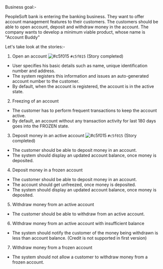 Business goal:-

PeopleSoft bank is entering the banking business. They want to offer account management features to their customers. The customers should be able to open account, deposit and withdraw money in the account. The company wants to develop a minimum viable product, whose name is "Account Buddy"

Let's take look at the stories:-
1. Open an account ![#c5f015](https://placehold.it/15/c5f015/000000?text=+) `#c5f015` (Story completed)
  * User specifies his basic details such as name, unique identification number and address.
  * The system registers this information and issues an auto-generated account number to the customer.
  * By default, when the account is registered, the account is in the active state.

2. Freezing of an account
  * The customer has to perform frequent transactions to keep the account active. 
  * By default, an account without any transaction activity for last 180 days goes into the FROZEN state.
  
3. Deposit money in an active account ![#c5f015](https://placehold.it/15/c5f015/000000?text=+) `#c5f015` (Story completed)
  * The customer should be able to deposit money in an account.
  * The system should display an updated account balance, once money is deposited.

4. Deposit money in a frozen account
  * The customer should be able to deposit money in an account.
  * The account should get unfreezed, once money is deposited.
  * The system should display an updated account balance, once money is deposited.

5. Withdraw money from an active account
  * The customer should be able to withdraw from an active account.

6. Withdraw money from an active account with insufficient balance
  * The system should notify the customer of the money being withdrawn is less than account balance. (Credit is not supported in first version)
  
7. Withdraw money from a frozen account
  * The system should not allow a customer to withdraw money from a frozen account.
